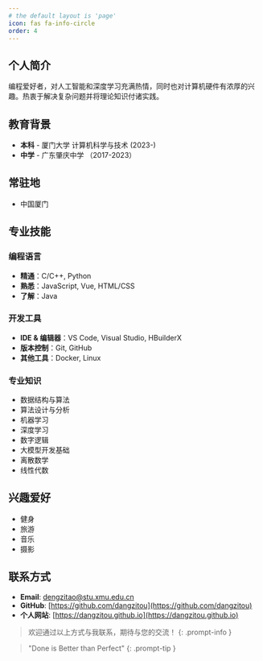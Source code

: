```yaml
---
# the default layout is 'page'
icon: fas fa-info-circle
order: 4
---
```


## 个人简介
编程爱好者，对人工智能和深度学习充满热情，同时也对计算机硬件有浓厚的兴趣。热衷于解决复杂问题并将理论知识付诸实践。

## 教育背景

- **本科** - 厦门大学 计算机科学与技术 (2023-)
- **中学** - 广东肇庆中学 （2017-2023）

## 常驻地
- 中国厦门

## 专业技能

### 编程语言
- **精通**：C/C++, Python
- **熟悉**：JavaScript, Vue, HTML/CSS
- **了解**：Java

### 开发工具
- **IDE & 编辑器**：VS Code, Visual Studio, HBuilderX
- **版本控制**：Git, GitHub
- **其他工具**：Docker, Linux

### 专业知识
- 数据结构与算法
- 算法设计与分析
- 机器学习
- 深度学习
- 数字逻辑
- 大模型开发基础
- 离散数学
- 线性代数

## 兴趣爱好

- 健身
- 旅游
- 音乐
- 摄影

## 联系方式

- **Email**: dengzitao@stu.xmu.edu.cn
- **GitHub**: [https://github.com/dangzitou](https://github.com/dangzitou)
- **个人网站**: [https://dangzitou.github.io](https://dangzitou.github.io)

> 欢迎通过以上方式与我联系，期待与您的交流！
{: .prompt-info }

> "Done is Better than Perfect"
{: .prompt-tip }